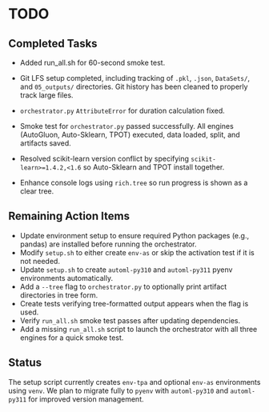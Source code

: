 # TODO

## Completed Tasks
- Added run_all.sh for 60-second smoke test.

- Git LFS setup completed, including tracking of `.pkl`, `.json`, `DataSets/`, and `05_outputs/` directories. Git history has been cleaned to properly track large files.
- `orchestrator.py` `AttributeError` for duration calculation fixed.
- Smoke test for `orchestrator.py` passed successfully. All engines (AutoGluon, Auto-Sklearn, TPOT) executed, data loaded, split, and artifacts saved.
- Resolved scikit-learn version conflict by specifying `scikit-learn>=1.4.2,<1.6` so Auto-Sklearn and TPOT install together.
- Enhance console logs using `rich.tree` so run progress is shown as a clear tree.

## Remaining Action Items

- Update environment setup to ensure required Python packages (e.g., pandas) are installed before running the orchestrator.
- Modify `setup.sh` to either create `env-as` or skip the activation test if it is not needed.
- Update `setup.sh` to create `automl-py310` and `automl-py311` pyenv environments automatically.
- Add a `--tree` flag to `orchestrator.py` to optionally print artifact directories in tree form.
- Create tests verifying tree-formatted output appears when the flag is used.
- Verify `run_all.sh` smoke test passes after updating dependencies.
- Add a missing `run_all.sh` script to launch the orchestrator with all three engines for a quick smoke test.

## Status

The setup script currently creates `env-tpa` and optional `env-as` environments using `venv`. We plan to migrate fully to `pyenv` with `automl-py310` and `automl-py311` for improved version management.

